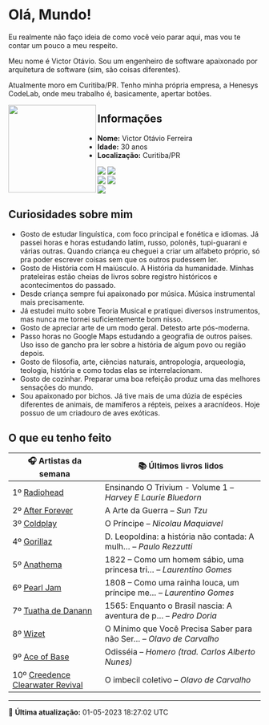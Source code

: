 # Olá, Mundo!

Eu realmente não faço ideia de como você veio parar aqui, mas vou te contar um pouco a meu respeito.

Meu nome é Victor Otávio. Sou um engenheiro de software apaixonado por arquitetura de software (sim, são coisas diferentes).

Atualmente moro em Curitiba/PR. Tenho minha própria empresa, a Henesys CodeLab, onde meu trabalho é, basicamente, apertar botões.

<img align="left" src="https://github.com/vctrtvfrrr/vctrtvfrrr/raw/master/octocat.png" alt="" width="175" />

## Informações

- **Nome:** Victor Otávio Ferreira
- **Idade:** 30 anos
- **Localização:** Curitiba/PR

[![](https://img.shields.io/badge/LinkedIn-victorotavio-blue)](https://www.linkedin.com/in/victorotavio/) [![](https://img.shields.io/badge/Twitter-@vctrtvfrrr-blue)](https://twitter.com/vctrtvfrrr)  
[![](https://img.shields.io/badge/GitHub-vctrtvfrrr-24292e)](https://github.com/vctrtvfrrr) [![](https://img.shields.io/badge/GitLab-vctrtvfrrr-ec5d16)](https://gitlab.com/vctrtvfrrr)  
[![](https://img.shields.io/badge/Email-victor@otavioferreira.com.br-red)](mailto:victor@otavioferreira.com.br)  

## Curiosidades sobre mim

-   Gosto de estudar linguística, com foco principal e fonética e idiomas. Já passei horas e horas estudando latim, russo, polonês, tupi-guarani e várias outras. Quando criança eu cheguei a criar um alfabeto próprio, só pra poder escrever coisas sem que os outros pudessem ler.
-   Gosto de História com H maiúsculo. A História da humanidade. Minhas prateleiras estão cheias de livros sobre registro históricos e acontecimentos do passado.
-   Desde criança sempre fui apaixonado por música. Música instrumental mais precisamente.
-   Já estudei muito sobre Teoria Musical e pratiquei diversos instrumentos, mas nunca me tornei suficientemente bom nisso.
-   Gosto de apreciar arte de um modo geral. Detesto arte pós-moderna.
-   Passo horas no Google Maps estudando a geografia de outros países. Uso isso de gancho pra ler sobre a história de algum povo ou região depois.
-   Gosto de filosofia, arte, ciências naturais, antropologia, arqueologia, teologia, história e como todas elas se interrelacionam.
-   Gosto de cozinhar. Preparar uma boa refeição produz uma das melhores sensações do mundo.
-   Sou apaixonado por bichos. Já tive mais de uma dúzia de espécies diferentes de animais, de mamiferos a répteis, peixes a aracnídeos. Hoje possuo de um criadouro de aves exóticas.


## O que eu tenho feito

|                                   🎧 Artistas da semana                                    |                      📚 Últimos livros lidos                      |
|--------------------------------------------------------------------------------------------|-------------------------------------------------------------------|
| 1º [Radiohead](https://www.last.fm/music/Radiohead)                                        | Ensinando O Trivium - Volume 1	–	_Harvey E Laurie Bluedorn_         |
| 2º [After Forever](https://www.last.fm/music/After+Forever)                                | A Arte da Guerra	–	_Sun Tzu_                                        |
| 3º [Coldplay](https://www.last.fm/music/Coldplay)                                          | O Príncipe	–	_Nicolau Maquiavel_                                    |
| 4º [Gorillaz](https://www.last.fm/music/Gorillaz)                                          | D. Leopoldina: a história não contada: A mulh…	–	_Paulo Rezzutti_   |
| 5º [Anathema](https://www.last.fm/music/Anathema)                                          | 1822 – Como um homem sábio, uma princesa tri…	–	_Laurentino Gomes_  |
| 6º [Pearl Jam](https://www.last.fm/music/Pearl+Jam)                                        | 1808 – Como uma rainha louca, um príncipe me…	–	_Laurentino Gomes_  |
| 7º [Tuatha de Danann](https://www.last.fm/music/Tuatha+de+Danann)                          | 1565: Enquanto o Brasil nascia: A aventura de p…	–	_Pedro Doria_    |
| 8º [Wizet](https://www.last.fm/music/Wizet)                                                | O Mínimo que Você Precisa Saber para não Ser…	–	_Olavo de Carvalho_ |
| 9º [Ace of Base](https://www.last.fm/music/Ace+of+Base)                                    | Odisséia	–	_Homero (trad. Carlos Alberto Nunes)_                    |
| 10º [Creedence Clearwater Revival](https://www.last.fm/music/Creedence+Clearwater+Revival) | O imbecil coletivo	–	_Olavo de Carvalho_                            |


---

🚀 **Última atualização:** 01-05-2023 18:27:02 UTC